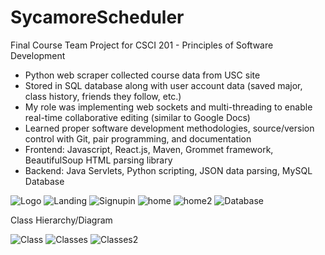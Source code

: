 # SycamoreScheduler
Final Course Team Project for CSCI 201 - Principles of Software Development

- Python web scraper collected course data from USC site
- Stored in SQL database along with user account data (saved major, class history, friends they follow, etc.)
- My role was implementing web sockets and multi-threading to enable real-time collaborative editing (similar to Google Docs)
- Learned proper software development methodologies, source/version control with Git, pair programming, and documentation
- Frontend: Javascript, React.js, Maven, Grommet framework, BeautifulSoup HTML parsing library 
- Backend: Java Servlets, Python scripting, JSON data parsing, MySQL Database

<img src="/img/Logo.JPG" alt="Logo"/>

<img src="/img/landingpage.JPG" alt="Landing"/>

<img src="/img/signpage.JPG" alt="Signupin"/>

<img src="/img/homepage.JPG" alt="home"/>

<img src="/img/homepage2.JPG" alt="home2"/>

<img src="/img/DatabaseSchema.JPG" alt="Database"/>

Class Hierarchy/Diagram

<img src="/img/ClassDiagram.JPG" alt="Class"/>

<img src="/img/Classes.JPG" alt="Classes"/>

<img src="/img/Classes2.JPG" alt="Classes2"/>
